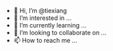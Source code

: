 - 👋 Hi, I’m @tiexiang
- 👀 I’m interested in ...
- 🌱 I’m currently learning ...
- 💞️ I’m looking to collaborate on ...
- 📫 How to reach me ...

<!---
tiexiang/tiexiang is a ✨ special ✨ repository because its `README.md` (this file) appears on your GitHub profile.
You can click the Preview link to take a look at your changes.
--->
